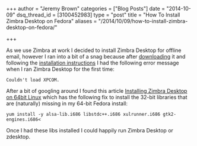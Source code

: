 +++
author = "Jeremy Brown"
categories = ["Blog Posts"]
date = "2014-10-09"
dsq_thread_id = [3100452983]
type = "post"
title = "How To Install Zimbra Desktop on Fedora"
aliases = "/2014/10/09/how-to-install-zimbra-desktop-on-fedora/"

+++

As we use Zim­bra at work I decided to install Zim­bra Desk­top for offline email, how­ever I ran into a bit of a snag because after [down­load­ing](http://www.zimbra.com/downloads/zimbra-desktop) it and fol­low­ing the [instal­la­tion instruc­tions](http://www.zimbra.com/documentation/zimbra-desktop) I had the fol­low­ing error mes­sage when I ran Zim­bra Desk­top for the first time:

```Couldn't load XPCOM.```

After a bit of googling around I found this arti­cle [Installing Zim­bra Desk­top on 64bit Linux](http://wiki.zimbra.com/wiki/Installing_Zimbra_Desktop_on_64bit_Linux) which has the fol­low­ing fix to install the 32-bit libraries that are (nat­u­rally) miss­ing in my 64-bit Fedora install:

```yum install -y alsa-lib.i686 libstdc++.i686 xulrunner.i686 gtk2-engines.i686<```

Once I had these libs installed I could hap­pily run Zim­bra Desk­top or zdesktop.

 
